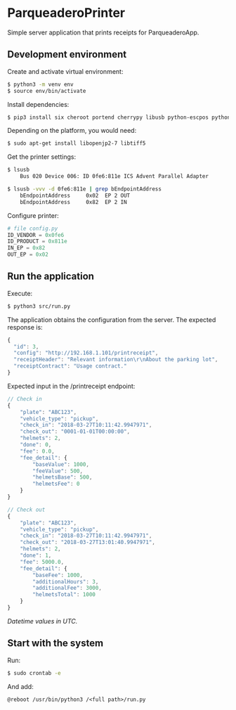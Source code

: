 # ParqueaderoPrinter

Simple server application that prints receipts for ParqueaderoApp.

## Development environment

Create and activate virtual environment:

``` sh
$ python3 -m venv env
$ source env/bin/activate
```

Install dependencies:

``` sh
$ pip3 install six cheroot portend cherrypy libusb python-escpos python-dateutil
```

Depending on the platform, you would need:

```sh
$ sudo apt-get install libopenjp2-7 libtiff5
```

Get the printer settings:

``` sh
$ lsusb
    Bus 020 Device 006: ID 0fe6:811e ICS Advent Parallel Adapter

$ lsusb -vvv -d 0fe6:811e | grep bEndpointAddress
    bEndpointAddress     0x02  EP 2 OUT
    bEndpointAddress     0x82  EP 2 IN
```

Configure printer:

``` python
# file config.py
ID_VENDOR = 0x0fe6
ID_PRODUCT = 0x811e
IN_EP = 0x82
OUT_EP = 0x02
```

## Run the application

Execute:

``` sh
$ python3 src/run.py
```

The application obtains the configuration from the server. The expected response is:

``` javascript
{
  "id": 3,
  "config": "http://192.168.1.101/printreceipt",
  "receiptHeader": "Relevant information\r\nAbout the parking lot",
  "receiptContract": "Usage contract."
}
```

Expected input in the /printreceipt endpoint:

``` javascript
// Check in
{
    "plate": "ABC123",
    "vehicle_type": "pickup",
    "check_in": "2018-03-27T10:11:42.9947971",
    "check_out": "0001-01-01T00:00:00",
    "helmets": 2,
    "done": 0,
    "fee": 0.0,
    "fee_detail": {
        "baseValue": 1000,
        "feeValue": 500,
        "helmetsBase": 500,
        "helmetsFee": 0
    }
}
```

```javascript
// Check out
{
    "plate": "ABC123",
    "vehicle_type": "pickup",
    "check_in": "2018-03-27T10:11:42.9947971",
    "check_out": "2018-03-27T13:01:40.9947971",
    "helmets": 2,
    "done": 1,
    "fee": 5000.0,
    "fee_detail": {
        "baseFee": 1000,
        "additionalHours": 3,
        "additionalFee": 3000,
        "helmetsTotal": 1000
    }
}
```

_Datetime values in UTC._

## Start with the system

Run:

```sh
$ sudo crontab -e
```

And add:

```
@reboot /usr/bin/python3 /<full path>/run.py
```
